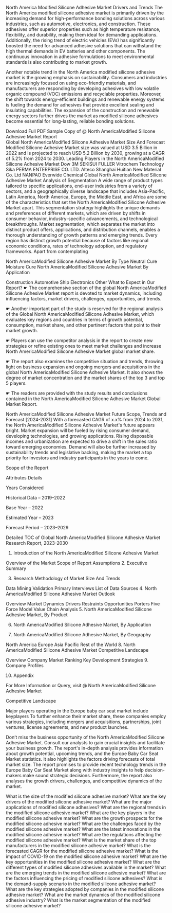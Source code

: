 North America Modified Silicone Adhesive Market Drivers and Trends
The North America modified silicone adhesive market is primarily driven by the increasing demand for high-performance bonding solutions across various industries, such as automotive, electronics, and construction. These adhesives offer superior properties such as high temperature resistance, flexibility, and durability, making them ideal for demanding applications. Additionally, the rising trend of electric vehicles (EVs) has significantly boosted the need for advanced adhesive solutions that can withstand the high thermal demands in EV batteries and other components. The continuous innovation in adhesive formulations to meet environmental standards is also contributing to market growth.

Another notable trend in the North America modified silicone adhesive market is the growing emphasis on sustainability. Consumers and industries are increasingly focused on using eco-friendly materials, and manufacturers are responding by developing adhesives with low volatile organic compound (VOC) emissions and recyclable properties. Moreover, the shift towards energy-efficient buildings and renewable energy systems is fueling the demand for adhesives that provide excellent sealing and insulating capabilities. The expansion of the construction and renewable energy sectors further drives the market as modified silicone adhesives become essential for long-lasting, reliable bonding solutions.

Download Full PDF Sample Copy of @ North AmericaModified Silicone Adhesive Market Report  
Global North AmericaModified Silicone Adhesive Market Size And Forecast
Modified Silicone Adhesive Market size was valued at USD 3.5 Billion in 2022 and is projected to reach USD 5.2 Billion by 2030, growing at a CAGR of 5.2% from 2024 to 2030.
Leading Players in the North AmericaModified Silicone Adhesive Market
Dow
3M
SEKISUI FULLER
Vitrochem Technology
Sika
PERMA ENTERPRISE CO.
LTD.
Alteco
Shanghai Huitian New Material Co.
Ltd
NANPAO
Everwide Chemical
Global North AmericaModified Silicone Adhesive Market Analysis of Segmentation
A wide range of product types tailored to specific applications, end-user industries from a variety of sectors, and a geographically diverse landscape that includes Asia-Pacific, Latin America, North America, Europe, the Middle East, and Africa are some of the characteristics that set the North AmericaModified Silicone Adhesive Market apart. This segmentation strategy highlights the unique demands and preferences of different markets, which are driven by shifts in consumer behavior, industry-specific advancements, and technological breakthroughs. Market segmentation, which separates the market into distinct product offers, applications, and distribution channels, enables a thorough understanding of growth patterns and emerging trends. Every region has distinct growth potential because of factors like regional economic conditions, rates of technology adoption, and regulatory frameworks. Apart from contemplating

North AmericaModified Silicone Adhesive Market By Type
Neutral Cure
Moisture Cure
North AmericaModified Silicone Adhesive Market By Application

Construction
Automotive
Ship
Electronics
Other
What to Expect in Our Report?
☛ The comprehensive section of the global North AmericaModified Silicone Adhesive Market report is devoted to market dynamics, including influencing factors, market drivers, challenges, opportunities, and trends.

☛ Another important part of the study is reserved for the regional analysis of the Global North AmericaModified Silicone Adhesive Market, which evaluates key regions and countries in terms of growth potential, consumption, market share, and other pertinent factors that point to their market growth.

☛ Players can use the competitor analysis in the report to create new strategies or refine existing ones to meet market challenges and increase North AmericaModified Silicone Adhesive Market global market share.

☛ The report also examines the competitive situation and trends, throwing light on business expansion and ongoing mergers and acquisitions in the global North AmericaModified Silicone Adhesive Market. It also shows the degree of market concentration and the market shares of the top 3 and top 5 players.

☛ The readers are provided with the study results and conclusions contained in the North AmericaModified Silicone Adhesive Market Global Market Report.

North AmericaModified Silicone Adhesive Market Future Scope, Trends and Forecast [2024-2031]
With a forecasted CAGR of x.x% from 2024 to 2031, the North AmericaModified Silicone Adhesive Market's future appears bright. Market expansion will be fueled by rising consumer demand, developing technologies, and growing applications. Rising disposable incomes and urbanization are expected to drive a shift in the sales ratio toward emerging economies. Demand will also be further increased by sustainability trends and legislative backing, making the market a top priority for investors and industry participants in the years to come.

Scope of the Report

Attributes Details

Years Considered

Historical Data – 2019–2022

Base Year – 2022

Estimated Year – 2023

Forecast Period – 2023–2029

Detailed TOC of Global North AmericaModified Silicone Adhesive Market Research Report, 2023-2030
1. Introduction of the North AmericaModified Silicone Adhesive Market

Overview of the Market
Scope of Report
Assumptions
2. Executive Summary

3. Research Methodology of Market Size And Trends

Data Mining
Validation
Primary Interviews
List of Data Sources
4. North AmericaModified Silicone Adhesive Market Outlook

Overview
Market Dynamics
Drivers
Restraints
Opportunities
Porters Five Force Model
Value Chain Analysis
5. North AmericaModified Silicone Adhesive Market, By Product

6. North AmericaModified Silicone Adhesive Market, By Application

7. North AmericaModified Silicone Adhesive Market, By Geography

North America
Europe
Asia Pacific
Rest of the World
8. North AmericaModified Silicone Adhesive Market Competitive Landscape

Overview
Company Market Ranking
Key Development Strategies
9. Company Profiles

10. Appendix

For More Information or Query, visit @ North AmericaModified Silicone Adhesive Market

Competitive Landscape

Major players operating in the Europe baby car seat market include keyplayers To further enhance their market share, these companies employ various strategies, including mergers and acquisitions, partnerships, joint ventures, license agreements, and new product launches.

Don’t miss the business opportunity of the North AmericaModified Silicone Adhesive Market. Consult our analysts to gain crucial insights and facilitate your business growth.
The report's in-depth analysis provides information about growth potential, upcoming trends, and the Europe Baby Car Seat Market statistics. It also highlights the factors driving forecasts of total market size. The report promises to provide recent technology trends in the Europe Baby Car Seat Market along with industry insights to help decision-makers make sound strategic decisions. Furthermore, the report also analyses the growth drivers, challenges, and competitive dynamics of the market.

What is the size of the modified silicone adhesive market?
What are the key drivers of the modified silicone adhesive market?
What are the major applications of modified silicone adhesives?
What are the regional trends in the modified silicone adhesive market?
What are the key players in the modified silicone adhesive market?
What are the growth prospects for the modified silicone adhesive market?
What are the challenges faced by the modified silicone adhesive market?
What are the latest innovations in the modified silicone adhesive market?
What are the regulations affecting the modified silicone adhesive market?
What is the market share of the top manufacturers in the modified silicone adhesive market?
What is the forecasted CAGR for the modified silicone adhesive market?
What is the impact of COVID-19 on the modified silicone adhesive market?
What are the key opportunities in the modified silicone adhesive market?
What are the different types of modified silicone adhesives available in the market?
What are the emerging trends in the modified silicone adhesive market?
What are the factors influencing the pricing of modified silicone adhesives?
What is the demand-supply scenario in the modified silicone adhesive market?
What are the key strategies adopted by companies in the modified silicone adhesive market?
What are the market dynamics of the modified silicone adhesive industry?
What is the market segmentation of the modified silicone adhesive market?
 
